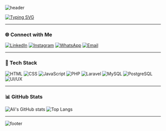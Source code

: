 <!-- Banner -->
![header](https://capsule-render.vercel.app/api?type=waving&color=0f172a&height=200&section=header&text=Muhamad%20Ali%20Akbar%20Abil%20Aziz&fontSize=28&fontColor=ffffff&animation=fadeIn&fontAlignY=35)

<!-- Typing SVG -->
[![Typing SVG](https://readme-typing-svg.herokuapp.com?font=Fira+Code&size=22&duration=3000&pause=1000&color=FFFFFF&center=true&vCenter=true&width=700&lines=Junior+Web+Developer;Back-End+Enthusiast;UI%2FUX+Learner;Always+Learning+New+Things)](https://git.io/typing-svg)

---

### 🌐 Connect with Me
[![LinkedIn](https://img.shields.io/badge/LinkedIn-0A66C2?style=for-the-badge&logo=linkedin&logoColor=white)](https://www.linkedin.com/in/muhamad-ali-akbar-abil-aziz)
[![Instagram](https://img.shields.io/badge/Instagram-E4405F?style=for-the-badge&logo=instagram&logoColor=white)](https://instagram.com/username)
[![WhatsApp](https://img.shields.io/badge/WhatsApp-25D366?style=for-the-badge&logo=whatsapp&logoColor=white)](https://wa.me/6287898119254)
[![Email](https://img.shields.io/badge/Email-D14836?style=for-the-badge&logo=gmail&logoColor=white)](mailto:muhamad13aliakbar@gmail.com)

---

### 🚀 Tech Stack
![HTML](https://img.shields.io/badge/HTML5-E34F26?style=for-the-badge&logo=html5&logoColor=white)
![CSS](https://img.shields.io/badge/CSS3-1572B6?style=for-the-badge&logo=css3&logoColor=white)
![JavaScript](https://img.shields.io/badge/JavaScript-323330?style=for-the-badge&logo=javascript&logoColor=F7DF1E)
![PHP](https://img.shields.io/badge/PHP-777BB4?style=for-the-badge&logo=php&logoColor=white)
![Laravel](https://img.shields.io/badge/Laravel-FF2D20?style=for-the-badge&logo=laravel&logoColor=white)
![MySQL](https://img.shields.io/badge/MySQL-005C84?style=for-the-badge&logo=mysql&logoColor=white)
![PostgreSQL](https://img.shields.io/badge/PostgreSQL-316192?style=for-the-badge&logo=postgresql&logoColor=white)
![UI/UX](https://img.shields.io/badge/UI%2FUX-0f172a?style=for-the-badge&logo=figma&logoColor=white)

---

### 📊 GitHub Stats
![Ali's GitHub stats](https://github-readme-stats.vercel.app/api?username=muhamad-ali-13&show_icons=true&theme=tokyonight)
![Top Langs](https://github-readme-stats.vercel.app/api/top-langs/?username=muhamad-ali-13&layout=compact&theme=tokyonight)

---

<!-- Footer -->
![footer](https://capsule-render.vercel.app/api?type=waving&color=0f172a&height=100&section=footer)

